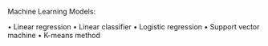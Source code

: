 Machine Learning Models:

• Linear regression
• Linear classifier
• Logistic regression
• Support vector machine
• K-means method
